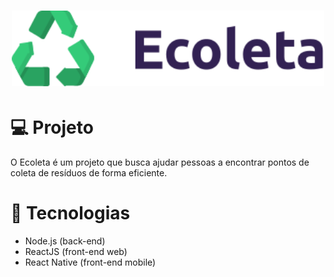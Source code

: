 <h1 align="center">
    <img alt="DevRadar" title="#delicinha" src=".github/logo.svg" width="500px" />
</h1>

# 💻 Projeto
O Ecoleta é um projeto que busca ajudar pessoas a encontrar pontos de coleta de resíduos de forma eficiente.

# 🚀 Tecnologias
- Node.js (back-end)
- ReactJS (front-end web)
- React Native (front-end mobile)

